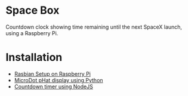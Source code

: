 # Space Box

Countdown clock showing time remaining until the next SpaceX launch, using a Raspberry Pi.

# Installation

- [Rasbian Setup on Raspberry Pi](raspberry-pi/readme.md)
- [MicroDot pHat display using Python](display/readme.md)
- [Countdown timer using NodeJS](countdown/readme.md)

